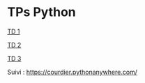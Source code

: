 # TPs Python

[TD 1](https://colab.research.google.com/github/courdier/TP/blob/master/TD1/I1-bsg-informatique-td1.ipynb)

[TD 2](https://colab.research.google.com/github/courdier/TP/blob/master/TD1/I1-bsg-informatique-td2.ipynb)

[TD 3](https://colab.research.google.com/github/courdier/TP/blob/master/TD1/I1-bsg-informatique-td3.ipynb)

Suivi :
https://courdier.pythonanywhere.com/

